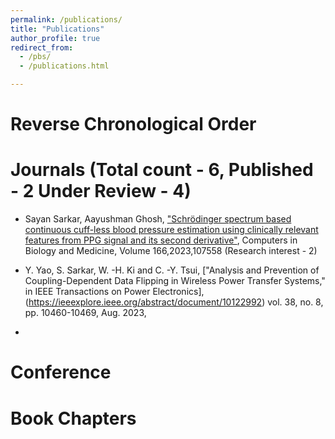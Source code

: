 ```yaml
---
permalink: /publications/
title: "Publications"
author_profile: true
redirect_from: 
  - /pbs/
  - /publications.html

---
```

# Reverse Chronological Order 

# Journals (Total count - 6, Published - 2 Under Review - 4)

* Sayan Sarkar, Aayushman Ghosh, ["Schrödinger spectrum based continuous cuff-less blood pressure estimation using clinically relevant features from PPG signal and its second derivative"](https://www.sciencedirect.com/science/article/abs/pii/S0010482523010235), Computers in Biology and Medicine, Volume 166,2023,107558 (Research interest - 2)

* Y. Yao, S. Sarkar, W. -H. Ki and C. -Y. Tsui, ["Analysis and Prevention of Coupling-Dependent Data Flipping in Wireless Power Transfer Systems," in IEEE Transactions on Power Electronics],(https://ieeexplore.ieee.org/abstract/document/10122992) vol. 38, no. 8, pp. 10460-10469, Aug. 2023,
* 
# Conference

# Book Chapters


